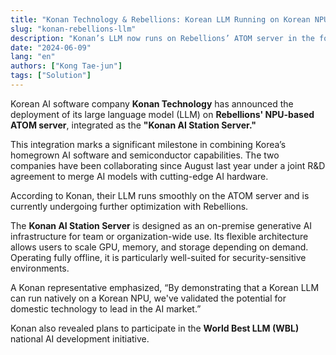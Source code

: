 ```yaml
---
title: "Konan Technology & Rebellions: Korean LLM Running on Korean NPU"
slug: "konan-rebellions-llm"
description: "Konan’s LLM now runs on Rebellions’ ATOM server in the form of the ‘Konan AI Station Server’, showcasing a successful fusion of domestic AI software and NPU hardware."
date: "2024-06-09"
lang: "en"
authors: ["Kong Tae-jun"]
tags: ["Solution"]
---
```


Korean AI software company **Konan Technology** has announced the deployment of its large language model (LLM) on **Rebellions' NPU-based ATOM server**, integrated as the **"Konan AI Station Server."**

This integration marks a significant milestone in combining Korea’s homegrown AI software and semiconductor capabilities. The two companies have been collaborating since August last year under a joint R&D agreement to merge AI models with cutting-edge AI hardware.

According to Konan, their LLM runs smoothly on the ATOM server and is currently undergoing further optimization with Rebellions.

The **Konan AI Station Server** is designed as an on-premise generative AI infrastructure for team or organization-wide use. Its flexible architecture allows users to scale GPU, memory, and storage depending on demand. Operating fully offline, it is particularly well-suited for security-sensitive environments.

A Konan representative emphasized, “By demonstrating that a Korean LLM can run natively on a Korean NPU, we've validated the potential for domestic technology to lead in the AI market.”

Konan also revealed plans to participate in the **World Best LLM (WBL)** national AI development initiative.